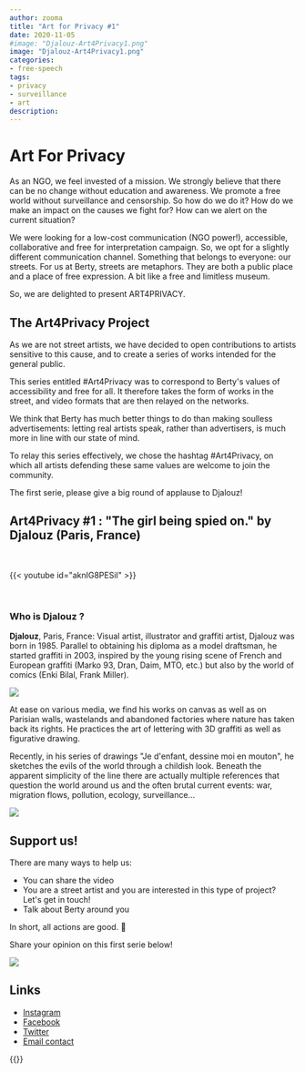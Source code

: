 ```yaml
---
author: zooma
title: "Art for Privacy #1"
date: 2020-11-05
#image: "Djalouz-Art4Privacy1.png"
image: "Djalouz-Art4Privacy1.png"
categories:
- free-speech
tags:
- privacy
- surveillance
- art
description:
---
```


# Art For Privacy

As an NGO, we feel invested of a mission.  We strongly believe that there can be no change without education and awareness. We promote a free world without surveillance and censorship. So how do we do it? How do we make an impact on the causes we fight for? How can we alert on the current situation?

We were looking for a low-cost communication (NGO power!), accessible, collaborative and free for interpretation campaign.  So, we opt for a slightly different communication channel. Something that belongs to everyone: our streets. For us at Berty, streets are metaphors. They are both a public place and a place of free expression. A bit like a free and limitless museum. 

So, we are delighted to present ART4PRIVACY. 


## The Art4Privacy Project

As we are not street artists, we have decided to open contributions to artists sensitive to this cause, and to create a series of works intended for the general public.

This series entitled #Art4Privacy was to correspond to Berty's values of accessibility and free for all. It therefore takes the form of works in the street, and video formats that are then relayed on the networks.

We think that Berty has much better things to do than making soulless advertisements: letting real artists speak, rather than advertisers, is much more in line with our state of mind.

To relay this series effectively, we chose the hashtag #Art4Privacy, on which all artists defending these same values are welcome to join the community.

The first serie, please give a big round of applause to Djalouz!

## Art4Privacy #1 : "The girl being spied on." by Djalouz (Paris, France)

</br>

{{< youtube id="aknIG8PESiI" >}}

</br>


### Who is Djalouz ?

**Djalouz**, Paris, France: Visual artist, illustrator and graffiti artist, Djalouz was born in 1985.
Parallel to obtaining his diploma as a model draftsman, he started graffiti in 2003, inspired by the young rising scene of French and European graffiti (Marko 93, Dran, Daim, MTO, etc.) but also by the world of comics (Enki Bilal, Frank Miller).

![](https://i.imgur.com/qKbJXft.jpg)

At ease on various media, we find his works on canvas as well as on Parisian walls, wastelands and abandoned factories where nature has taken back its rights. He practices the art of lettering with 3D graffiti as well as figurative drawing.

 Recently, in his series of drawings "Je d'enfant, dessine moi en mouton", he sketches the evils of the world through a childish look. Beneath the apparent simplicity of the line there are actually multiple references that question the world around us and the often brutal current events: war, migration flows, pollution, ecology, surveillance...

![](https://i.imgur.com/2qevch5.jpg)


## Support us!

There are many ways to help us:
* You can share the video
* You are a street artist and you are interested in this type of project? Let's get in touch!
* Talk about Berty around you

In short, all actions are good. 🧡 

Share your opinion on this first serie below!  

![](https://i.imgur.com/4J0UkGF.jpg)


## Links
* [Instagram](https://www.instagram.com/djalouz/)
* [Facebook](https://www.facebook.com/pages/djalouz/262896791627)
* [Twitter](https://twitter.com/djalouz)
* [Email contact](mailto:dja.louz@gmail.com)



{{<tweet id="1186666663191728129">}}


